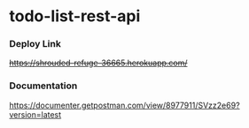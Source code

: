 # todo-list-rest-api

### Deploy Link

~~https://shrouded-refuge-36665.herokuapp.com/~~

### Documentation

https://documenter.getpostman.com/view/8977911/SVzz2e69?version=latest
